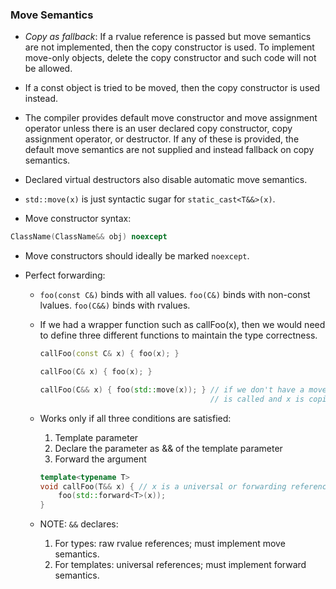 ### Move Semantics

- _Copy as fallback_: If a rvalue reference is passed but move semantics are not implemented, then the copy constructor is used. To implement move-only objects, delete the copy constructor and such code will not be allowed.

- If a const object is tried to be moved, then the copy constructor is used instead.

- The compiler provides default move constructor and move assignment operator unless there is an user declared copy constructor, copy assignment operator, or destructor. If any of these is provided, the default move semantics are not supplied and instead fallback on copy semantics.

- Declared virtual destructors also disable automatic move semantics.

- `std::move(x)` is just syntactic sugar for `static_cast<T&&>(x)`.

- Move constructor syntax:
```c++
ClassName(ClassName&& obj) noexcept
```

- Move constructors should ideally be marked `noexcept`.

- Perfect forwarding:
  - `foo(const C&)` binds with all values.
    `foo(C&)` binds with non-const lvalues.
    `foo(C&&)` binds with rvalues.

  - If we had a wrapper function such as callFoo(x), then we would need to define three different functions to maintain the type correctness.
    ```c++
    callFoo(const C& x) { foo(x); }

    callFoo(C& x) { foo(x); }

    callFoo(C&& x) { foo(std::move(x)); } // if we don't have a move here, then the foo(C&) definition
                                          // is called and x is copied. Hence, the need for perfect forwarding.
    ```

  - Works only if all three conditions are satisfied:
    1. Template parameter
    2. Declare the parameter as && of the template parameter
    3. Forward the argument

    ```c++
    template<typename T>
    void callFoo(T&& x) { // x is a universal or forwarding reference
        foo(std::forward<T>(x));
    }
    ```

  - NOTE: `&&` declares:
    1. For types: raw rvalue references; must implement move semantics.
    2. For templates: universal references; must implement forward semantics.
